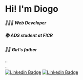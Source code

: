 # Hi! I'm Diogo

##### 👨🏽‍💻 Web Developer
##### 📚 ADS student at FICR
##### 👧🏿 Girl's father
··  
··  
[![Linkedin Badge](https://img.shields.io/badge/Instagram-black?style=for-the-badge&logo=instagram&logoColor=white&link=https://www.instagram.com/diogoladorucki/)](https://www.instagram.com/diogoladorucki/)
[![Linkedin Badge](https://img.shields.io/badge/LinkedIn-black?style=for-the-badge&logo=linkedin&logoColor=white&link=https://www.linkedin.com/in/diogo-felipe/)](https://www.linkedin.com/in/diogo-felipe/)
